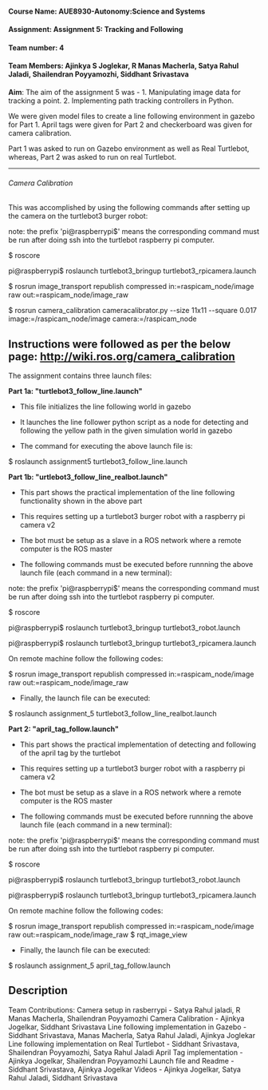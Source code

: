 #### Course Name: AUE8930-Autonomy:Science and Systems
#### Assignment: Assignment 5: Tracking and Following
#### Team number: 4
#### Team Members: Ajinkya S Joglekar, R Manas Macherla, Satya Rahul Jaladi, Shailendran Poyyamozhi, Siddhant Srivastava

**Aim**: The aim of the assignment 5 was - 1. Manipulating image data for tracking a point. 2. Implementing path tracking controllers in Python.

We were given model files to create a line following environment in gazebo for Part 1. April tags were given for Part 2 and checkerboard was given for camera calibration.

Part 1 was asked to run on Gazebo environment as well as Real Turtlebot, whereas, Part 2 was asked to run on real Turtlebot.

--------------------------------------------------------------------------------------
###### Camera Calibration

This was accomplished by using the following commands after setting up the camera on the turtlebot3 burger robot:

note: the prefix 'pi@raspberrypi$' means the corresponding command must be run after doing ssh into the turtlebot raspberry pi computer.

$ roscore

pi@raspberrypi$ roslaunch turtlebot3_bringup turtlebot3_rpicamera.launch

$ rosrun image_transport republish compressed in:=raspicam_node/image raw out:=raspicam_node/image_raw 

$ rosrun camera_calibration cameracalibrator.py --size 11x11 --square 0.017 image:=/raspicam_node/image camera:=/raspicam_node

Instructions were followed as per the below page: 
http://wiki.ros.org/camera_calibration
--------------------------------------------------------------------------------------

The assignment contains three launch files:

**Part 1a: "turtlebot3_follow_line.launch"**

- This file initializes the line following world in gazebo

- It launches the line follower python script as a node for detecting and following the yellow path in the given simulation world in gazebo

- The command for executing the above launch file is:

$ roslaunch assignment5 turtlebot3_follow_line.launch


**Part 1b: "urtlebot3_follow_line_realbot.launch"**

- This part shows the practical implementation of the line following functionality shown in the above part

- This requires setting up a turtlebot3 burger robot with a raspberry pi camera v2 

- The bot must be setup as a slave in a ROS network where a remote computer is the ROS master

- The following commands must be executed before runnning the above launch file (each command in a new terminal):

note: the prefix 'pi@raspberrypi$' means the corresponding command must be run after doing ssh into the turtlebot raspberry pi computer.

$ roscore

pi@raspberrypi$ roslaunch turtlebot3_bringup turtlebot3_robot.launch

pi@raspberrypi$ roslaunch turtlebot3_bringup turtlebot3_rpicamera.launch

On remote machine follow the following codes:

$ rosrun image_transport republish compressed in:=raspicam_node/image raw out:=raspicam_node/image_raw

- Finally, the launch file can be executed: 

$ roslaunch assignment_5 turtlebot3_follow_line_realbot.launch 


**Part 2: "april_tag_follow.launch"** 

- This part shows the practical implementation of detecting and following of the april tag by the turtlebot

- This requires setting up a turtlebot3 burger robot with a raspberry pi camera v2 

- The bot must be setup as a slave in a ROS network where a remote computer is the ROS master

- The following commands must be executed before runnning the above launch file (each command in a new terminal):

note: the prefix 'pi@raspberrypi$' means the corresponding command must be run after doing ssh into the turtlebot raspberry pi computer.

$ roscore

pi@raspberrypi$ roslaunch turtlebot3_bringup turtlebot3_robot.launch

pi@raspberrypi$ roslaunch turtlebot3_bringup turtlebot3_rpicamera.launch

On remote machine follow the following codes:

$ rosrun image_transport republish compressed in:=raspicam_node/image raw out:=raspicam_node/image_raw
$ rqt_image_view 

- Finally, the launch file can be executed: 

$ roslaunch assignment_5 april_tag_follow.launch 


Description
--------------------------------------------------------------------------------------

Team Contributions:
Camera setup in rasberrypi - Satya Rahul jaladi, R Manas Macherla, Shailendran Poyyamozhi
Camera Calibration - Ajinkya Jogelkar, Siddhant Srivastava
Line following implementation in Gazebo - Siddhant Srivastava, Manas Macherla, Satya Rahul Jaladi, Ajinkya Joglekar
Line following implementation on Real Turtlebot - Siddhant Srivastava, Shailendran Poyyamozhi, Satya Rahul Jaladi
April Tag implementation - Ajinkya Jogelkar, Shailendran Poyyamozhi
Launch file and Readme - Siddhant Srivastava, Ajinkya Jogelkar
Videos - Ajinkya Jogelkar, Satya Rahul Jaladi, Siddhant Srivastava

